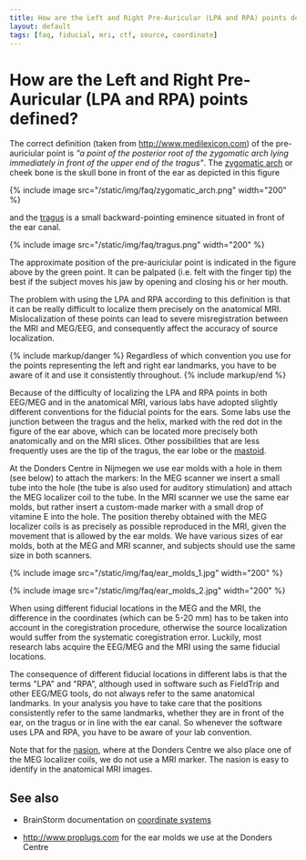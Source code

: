 ```yaml
---
title: How are the Left and Right Pre-Auricular (LPA and RPA) points defined?
layout: default
tags: [faq, fiducial, mri, ctf, source, coordinate]
---
```


#  How are the Left and Right Pre-Auricular (LPA and RPA) points defined?

The correct definition (taken from http://www.medilexicon.com) of the pre-auriciular point is *"a point of the posterior root of the zygomatic arch lying immediately in front of the upper end of the tragus"*. The [zygomatic arch](http://en.wikipedia.org/wiki/Zygomatic_arch) or cheek bone is the skull bone in front of the ear as depicted in this figure

{% include image src="/static/img/faq/zygomatic_arch.png" width="200" %}

and the [tragus](http://en.wikipedia.org/wiki/Tragus_(ear)) is a small backward-pointing eminence situated in front of the ear canal.

{% include image src="/static/img/faq/tragus.png" width="200" %}

The approximate position of the pre-auriciular point is indicated in the figure above by the green point. It can be palpated (i.e. felt with the finger tip) the best if the subject moves his jaw by opening and closing his or her mouth.

The problem with using the LPA and RPA according to this definition is that it can be really difficult to localize them precisely on the anatomical MRI. Mislocalization of these points can lead to severe misregistration between the MRI and MEG/EEG, and consequently affect the accuracy of source localization.

{% include markup/danger %}
Regardless of which convention you use for the points representing the left and right ear landmarks, you have to be aware of it and use it consistently throughout.
{% include markup/end %}

Because of the difficulty of localizing the LPA and RPA points in both EEG/MEG and in the anatomical MRI, various labs have adopted slightly different conventions for the fiducial points for the ears. Some labs use the junction between the tragus and the helix, marked with the red dot in the figure of the ear above, which can be located more precisely both anatomically and on the MRI slices. Other possibilities that are less frequently uses are the tip of the tragus, the ear lobe or the [mastoid](http://en.wikipedia.org/wiki/Mastoid).

At the Donders Centre in Nijmegen we use ear molds with a hole in them (see below) to attach the markers: In the MEG scanner we insert a small tube into the hole (the tube is also used for auditory stimulation) and attach the MEG localizer coil to the tube. In the MRI scanner we use the same ear molds, but rather insert a custom-made marker with a small drop of vitamine E into the hole. The position thereby obtained with the MEG localizer coils is as precisely as possible reproduced in the MRI, given the movement that is allowed by the ear molds. We have various sizes of ear molds, both at the MEG and MRI scanner, and subjects should use the same size in both scanners.

{% include image src="/static/img/faq/ear_molds_1.jpg" width="200" %}

{% include image src="/static/img/faq/ear_molds_2.jpg" width="200" %}

When using different fiducial locations in the MEG and the MRI, the difference in the coordinates (which can be 5-20 mm) has to be taken into account in the coregistration procedure, otherwise the source localization would suffer from the systematic coregistration error. Luckily, most research labs acquire the EEG/MEG and the MRI using the same fiducial locations.

The consequence of different fiducial locations in different labs is that the terms "LPA" and "RPA", although used in software such as FieldTrip and other EEG/MEG tools, do not always refer to the same anatomical landmarks. In your analysis you have to take care that the positions consistently refer to the same landmarks, whether they are in front of the ear, on the tragus or in line with the ear canal. So whenever the software uses LPA and RPA, you have to be aware of your lab convention.

Note that for the [nasion](http://en.wikipedia.org/wiki/Nasion), where at the Donders Centre we also place one of the MEG localizer coils, we do not use a MRI marker. The nasion is easy to identify in the anatomical MRI images.

## See also

*  BrainStorm documentation on [coordinate systems](http://neuroimage.usc.edu/brainstorm/CoordinateSystems)

*  http://www.proplugs.com for the ear molds we use at the Donders Centre
